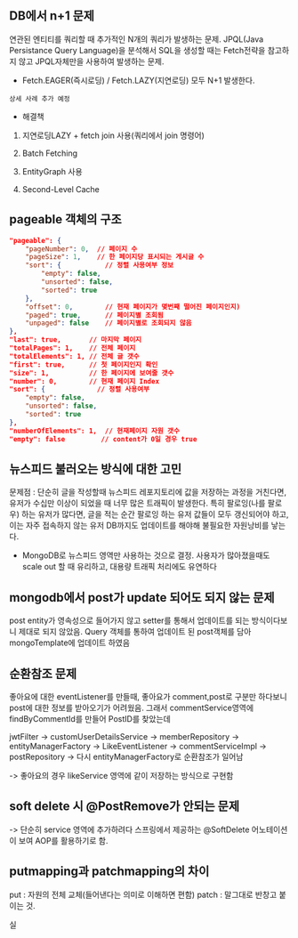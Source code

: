 ## DB에서 n+1 문제

연관된 엔티티를 쿼리할 때 추가적인 N개의 쿼리가 발생하는 문제.
JPQL(Java Persistance Query Language)을 분석해서 SQL을 생성할 때는 Fetch전략을 참고하지 않고 JPQL자체만을 사용하여 발생하는 문제.

- Fetch.EAGER(즉시로딩) / Fetch.LAZY(지연로딩) 모두 N+1 발생한다.

```
상세 사례 추가 예정
```

- 해결책

1. 지연로딩LAZY + fetch join 사용(쿼리에서 join 명령어)

2. Batch Fetching

3. EntityGraph 사용

4. Second-Level Cache

## pageable 객체의 구조

```json
"pageable": {
    "pageNumber": 0,  // 페이지 수
    "pageSize": 1,    // 한 페이지당 표시되는 게시글 수
    "sort": {           // 정렬 사용여부 정보
        "empty": false,
        "unsorted": false,
        "sorted": true
    },
    "offset": 0,        // 현재 페이지가 몇번째 떨어진 페이지인지)
    "paged": true,      // 페이지별 조회됨
    "unpaged": false    // 페이지별로 조회되지 않음
},
"last": true,       // 마지막 페이지
"totalPages": 1,    // 전체 페이지
"totalElements": 1, // 전체 글 갯수
"first": true,      // 첫 페이지인지 확인
"size": 1,          // 한 페이지에 보여줄 갯수
"number": 0,        // 현재 페이지 Index
"sort": {             // 정렬 사용여부
    "empty": false,
    "unsorted": false,
    "sorted": true
},
"numberOfElements": 1,  // 현재페이지 자원 갯수
"empty": false         // content가 0일 경우 true

```

## 뉴스피드 불러오는 방식에 대한 고민

문제점 : 단순히 글을 작성할때 뉴스피드 레포지토리에 값을 저장하는 과정을 거친다면, 유저가 수십만 이상이 되었을 때 너무 많은 트래픽이 발생한다.
특히 팔로잉(나를 팔로우) 하는 유저가 많다면, 글을 적는 순간 팔로잉 하는 유저 값들이 모두 갱신되어야 하고, 이는 자주 접속하지 않는 유저 DB까지도 업데이트를 해야해 불필요한 자원낭비를 낳는다.

- MongoDB로 뉴스피드 영역만 사용하는 것으로 결정. 사용자가 많아졌을때도 scale out 할 때 유리하고, 대용량 트래픽 처리에도 유연하다


## mongodb에서 post가 update 되어도 되지 않는 문제

post entity가 영속성으로 들어가지 않고 setter를 통해서 업데이트를 되는 방식이다보니 제대로 되지 않았음.
Query 객체를 통하여 업데이트 된 post객체를 담아 mongoTemplate에 업데이트 하였음

## 순환참조 문제

좋아요에 대한 eventListener를 만들때, 좋아요가 comment,post로 구분만 하다보니 post에 대한 정보를 받아오기가 어려웠음.
그래서 commentService영역에 findByCommentId를 만들어 PostID를 찾았는데 

jwtFilter → customUserDetailsService → memberRepository → entityManagerFactory → LikeEventListener → commentServiceImpl → postRepository → 다시 entityManagerFactory로 순환참조가 일어남

-> 좋아요의 경우 likeService 영역에 같이 저장하는 방식으로 구현함

## soft delete 시 @PostRemove가 안되는 문제

-> 단순히 service 영역에 추가하려다 스프링에서 제공하는 @SoftDelete 어노테이션이 보여 AOP를 활용하기로 함.

## putmapping과 patchmapping의 차이

put : 자원의 전체 교체(들어낸다는 의미로 이해하면 편함)
patch : 말그대로 반창고 붙이는 것.

실